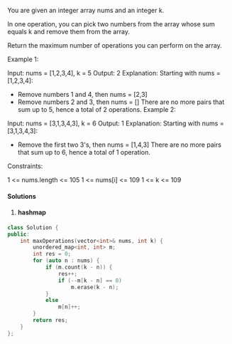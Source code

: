 You are given an integer array nums and an integer k.

In one operation, you can pick two numbers from the array whose sum equals k and remove them from the array.

Return the maximum number of operations you can perform on the array.

 

Example 1:

Input: nums = [1,2,3,4], k = 5
Output: 2
Explanation: Starting with nums = [1,2,3,4]:
- Remove numbers 1 and 4, then nums = [2,3]
- Remove numbers 2 and 3, then nums = []
There are no more pairs that sum up to 5, hence a total of 2 operations.
Example 2:

Input: nums = [3,1,3,4,3], k = 6
Output: 1
Explanation: Starting with nums = [3,1,3,4,3]:
- Remove the first two 3's, then nums = [1,4,3]
There are no more pairs that sum up to 6, hence a total of 1 operation.
 

Constraints:

1 <= nums.length <= 105
1 <= nums[i] <= 109
1 <= k <= 109


#### Solutions

1. #### hashmap

```c++
class Solution {
public:
    int maxOperations(vector<int>& nums, int k) {
        unordered_map<int, int> m;
        int res = 0;
        for (auto n : nums) {
            if (m.count(k - n)) {
                res++;
                if (--m[k - n] == 0)
                    m.erase(k - n);
            }
            else
                m[n]++;
        }
        return res;
    }
};
```